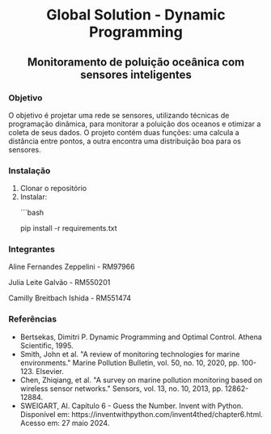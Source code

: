 <h1 align="center">Global Solution - Dynamic Programming</h1>
<h2 align="center">Monitoramento de poluição oceânica com sensores inteligentes</h2>

<h3>Objetivo</h3>
<p>O objetivo é projetar uma rede se sensores, utilizando técnicas de programação dinâmica, para monitorar a poluição dos oceanos e otimizar a coleta de seus dados. O projeto contém duas funções: uma calcula a distância entre pontos, a outra encontra uma distribuição boa para os sensores.</p>

<h3>Instalação</h3>
<ol>
  <li>Clonar o repositório</li>
  <li>
    Instalar:
    <p>```bash</p>
    <p>pip install -r requirements.txt</p>
  </li>
</ol>

<h3>Integrantes</h3>
<p>Aline Fernandes Zeppelini - RM97966</p>
<p>Julia Leite Galvão - RM550201</p>
<p>Camilly Breitbach Ishida - RM551474</p>

<h3>Referências</h3>
<ul>
  <li>Bertsekas, Dimitri P. Dynamic Programming and Optimal Control. Athena Scientific, 1995.</li>
  <li>Smith, John et al. "A review of monitoring technologies for marine environments." Marine Pollution Bulletin, vol. 50, no. 10, 2020, pp. 100-123. Elsevier.</li>
  <li>Chen, Zhiqiang, et al. "A survey on marine pollution monitoring based on wireless sensor networks." Sensors, vol. 13, no. 10, 2013, pp. 12862-12884.</li>
  <li>SWEIGART, Al. Capítulo 6 - Guess the Number. Invent with Python. Disponível em: https://inventwithpython.com/invent4thed/chapter6.html. Acesso em: 27 maio 2024.</li>
</ul>


